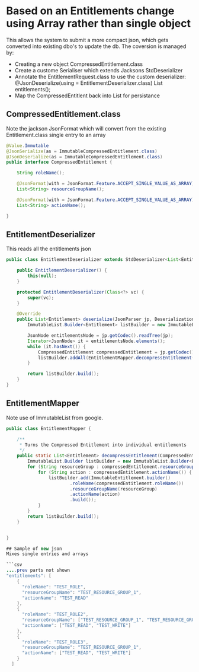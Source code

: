 # Based on an Entitlements change using Array rather than single object

This allows the system to submit a more compact json, which gets converted into existing dbo's to update the db.
The coversion is managed by:
- Creating a new object CompressedEntitlement.class
- Create a custome Serialiser which extends Jacksons StdDeserializer
- Annotate the EntitlementRequest.class to use the custom deserializer: 
  @JsonDeserialize(using = EntitlementDeserializer.class)
  List<Entitlement> entitlements();
- Map the CompressedEntitlent back into List<Entitlement> for persistance


## CompressedEntitlement.class
Note the jackson JsonFormat which will convert from the existing Entitlement.class single entry to an array

```java
@Value.Immutable
@JsonSerialize(as = ImmutableCompressedEntitlement.class)
@JsonDeserialize(as = ImmutableCompressedEntitlement.class)
public interface CompressedEntitlement {

    String roleName();

    @JsonFormat(with = JsonFormat.Feature.ACCEPT_SINGLE_VALUE_AS_ARRAY)
    List<String> resourceGroupName();

    @JsonFormat(with = JsonFormat.Feature.ACCEPT_SINGLE_VALUE_AS_ARRAY)
    List<String> actionName();

}

```

## EntitlementDeserializer
This reads all the entitlements json

```java
public class EntitlementDeserializer extends StdDeserializer<List<Entitlement>> {

    public EntitlementDeserializer() {
        this(null);
    }

    protected EntitlementDeserializer(Class<?> vc) {
        super(vc);
    }

    @Override
    public List<Entitlement> deserialize(JsonParser jp, DeserializationContext ctxt) throws IOException, JsonProcessingException {
        ImmutableList.Builder<Entitlement> listBuilder = new ImmutableList.Builder<>();

        JsonNode entitlementsNode = jp.getCodec().readTree(jp);
        Iterator<JsonNode> it = entitlementsNode.elements();
        while (it.hasNext()) {
            CompressedEntitlement compressedEntitlement = jp.getCodec().treeToValue(it.next(), CompressedEntitlement.class);
            listBuilder.addAll(EntitlementMapper.decompressEntitlement(compressedEntitlement));
        }

        return listBuilder.build();
    }
}

```

## EntitlementMapper
Note use of ImmutableList from google.

```java
public class EntitlementMapper {

    /**
     * Turns the Compressed Entitlement into individual entitlements
     */
    public static List<Entitlement> decompressEntitlement(CompressedEntitlement compressedEntitlement) {
        ImmutableList.Builder listBuilder = new ImmutableList.Builder<Entitlement>();
        for (String resourceGroup : compressedEntitlement.resourceGroupName()) {
            for (String action : compressedEntitlement.actionName()) {
                listBuilder.add(ImmutableEntitlement.builder()
                        .roleName(compressedEntitlement.roleName())
                        .resourceGroupName(resourceGroup)
                        .actionName(action)
                        .build());
            }
        }
        return listBuilder.build();
    }


}

## Sample of new json
Mixes single entries and arrays

```csv
....prev parts not shown
"entitlements": [
    {
      "roleName": "TEST_ROLE",
      "resourceGroupName": "TEST_RESOURCE_GROUP_1",
      "actionName": "TEST_READ"
    },
    {
      "roleName": "TEST_ROLE2",
      "resourceGroupName": ["TEST_RESOURCE_GROUP_1", "TEST_RESOURCE_GROUP_2"],
      "actionName": ["TEST_READ", "TEST_WRITE"]
    },
    {
      "roleName": "TEST_ROLE3",
      "resourceGroupName": "TEST_RESOURCE_GROUP_1",
      "actionName": ["TEST_READ", "TEST_WRITE"]
    }
  ]
```

```
